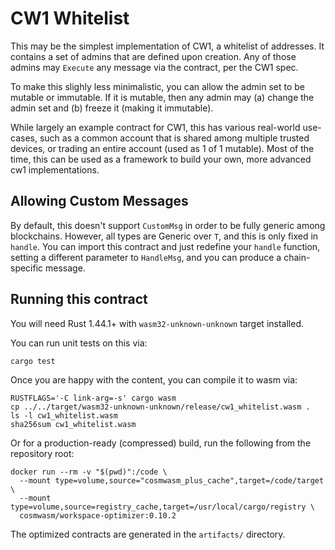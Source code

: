 # CW1 Whitelist

This may be the simplest implementation of CW1, a whitelist of addresses.
It contains a set of admins that are defined upon creation.
Any of those admins may `Execute` any message via the contract,
per the CW1 spec.

To make this slighly less minimalistic, you can allow the admin set
to be mutable or immutable. If it is mutable, then any admin may
(a) change the admin set and (b) freeze it (making it immutable).

While largely an example contract for CW1, this has various real-world use-cases,
such as a common account that is shared among multiple trusted devices,
or trading an entire account (used as 1 of 1 mutable). Most of the time,
this can be used as a framework to build your own, 
more advanced cw1 implementations.

## Allowing Custom Messages

By default, this doesn't support `CustomMsg` in order to be fully generic
among blockchains. However, all types are Generic over `T`, and this is only
fixed in `handle`. You can import this contract and just redefine your `handle`
function, setting a different parameter to `HandleMsg`, and you can produce
a chain-specific message.

## Running this contract

You will need Rust 1.44.1+ with `wasm32-unknown-unknown` target installed.

You can run unit tests on this via: 

`cargo test`

Once you are happy with the content, you can compile it to wasm via:

```
RUSTFLAGS='-C link-arg=-s' cargo wasm
cp ../../target/wasm32-unknown-unknown/release/cw1_whitelist.wasm .
ls -l cw1_whitelist.wasm
sha256sum cw1_whitelist.wasm
```

Or for a production-ready (compressed) build, run the following from the
repository root:

```
docker run --rm -v "$(pwd)":/code \
  --mount type=volume,source="cosmwasm_plus_cache",target=/code/target \
  --mount type=volume,source=registry_cache,target=/usr/local/cargo/registry \
  cosmwasm/workspace-optimizer:0.10.2
```

The optimized contracts are generated in the `artifacts/` directory.
